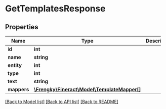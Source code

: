 # GetTemplatesResponse

## Properties
Name | Type | Description | Notes
------------ | ------------- | ------------- | -------------
**id** | **int** |  | [optional] 
**name** | **string** |  | [optional] 
**entity** | **int** |  | [optional] 
**type** | **int** |  | [optional] 
**text** | **string** |  | [optional] 
**mappers** | [**\Frengky\Fineract\Model\TemplateMapper[]**](TemplateMapper.md) |  | [optional] 

[[Back to Model list]](../../README.md#documentation-for-models) [[Back to API list]](../../README.md#documentation-for-api-endpoints) [[Back to README]](../../README.md)

